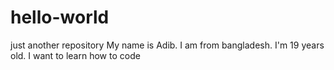 # hello-world
just another repository
My name is Adib. I am from bangladesh. I'm 19 years old. I want to learn how to code
